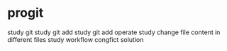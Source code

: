 # progit
study git
study git add
study git add operate
study change file content in different files
study workflow congfict solution
